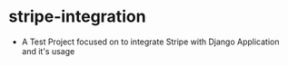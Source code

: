 # stripe-integration
- A Test Project focused on to integrate Stripe with Django Application and it's usage

